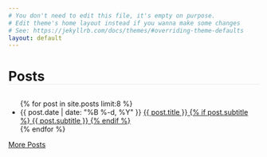 ```yaml
---
# You don't need to edit this file, it's empty on purpose.
# Edit theme's home layout instead if you wanna make some changes
# See: https://jekyllrb.com/docs/themes/#overriding-theme-defaults
layout: default
---
```


<div class="home">
<h1 id="post_page" style="margin-bottom: 30px; font-size: 20pt; border-bottom: solid 1px #e8e8e8">Posts</h1>
    <ul class="posts">
        {% for post in site.posts limit:8 %}
            <li>
                <span class="post-date">{{ post.date | date: "%B %-d, %Y" }}</span>
                <a class="post-link" href="{{ post.url | prepend: site.baseurl }}">
                    {{ post.title }}
                    {% if post.subtitle %}
                        <span class="subtitle">{{ post.subtitle }}</span>
                    {% endif %}
                </a>
            </li>
        {% endfor %}
    </ul>
    <div id="archive_link">
        <a class="post-link" href="{{ '/archive/' | prepend: site.baseurl }}">More Posts</a>
    </div>
</div>
